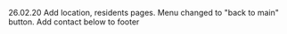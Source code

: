 26.02.20
Add location, residents pages. 
Menu changed to "back to main" button. 
Add contact below to footer
